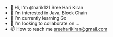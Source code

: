 - 👋 Hi, I’m @narik121 Sree Hari Kiran
- 👀 I’m interested in Java, Block Chain
- 🌱 I’m currently learning Go
- 💞️ I’m looking to collaborate on ...
- 📫 How to reach me sreeharikiran@gmail.com

<!---
narik121/narik121 is a ✨ special ✨ repository because its `README.md` (this file) appears on your GitHub profile.
You can click the Preview link to take a look at your changes.
--->
